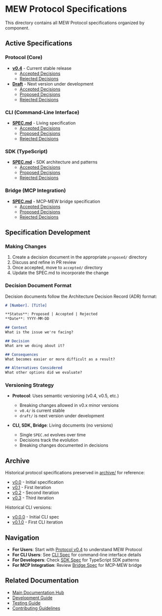 # MEW Protocol Specifications

This directory contains all MEW Protocol specifications organized by component.

## Active Specifications

### Protocol (Core)
- **[v0.4](protocol/v0.4/SPEC.md)** - Current stable release
  - [Accepted Decisions](protocol/v0.4/accepted/)
  - [Rejected Decisions](protocol/v0.4/rejected/)
- **[Draft](protocol/draft/SPEC.md)** - Next version under development
  - [Accepted Decisions](protocol/draft/accepted/)
  - [Proposed Decisions](protocol/draft/proposed/)
  - [Rejected Decisions](protocol/draft/rejected/)

### CLI (Command-Line Interface)
- **[SPEC.md](cli/SPEC.md)** - Living specification
  - [Accepted Decisions](cli/accepted/)
  - [Proposed Decisions](cli/proposed/)
  - [Rejected Decisions](cli/rejected/)

### SDK (TypeScript)
- **[SPEC.md](sdk/SPEC.md)** - SDK architecture and patterns
  - [Accepted Decisions](sdk/accepted/)
  - [Proposed Decisions](sdk/proposed/)
  - [Rejected Decisions](sdk/rejected/)

### Bridge (MCP Integration)
- **[SPEC.md](bridge/SPEC.md)** - MCP-MEW bridge specification
  - [Accepted Decisions](bridge/accepted/)
  - [Proposed Decisions](bridge/proposed/)
  - [Rejected Decisions](bridge/rejected/)

## Specification Development

### Making Changes

1. Create a decision document in the appropriate `proposed/` directory
2. Discuss and refine in PR review
3. Once accepted, move to `accepted/` directory
4. Update the SPEC.md to incorporate the change

### Decision Document Format

Decision documents follow the Architecture Decision Record (ADR) format:

```markdown
# [Number]. [Title]

**Status**: Proposed | Accepted | Rejected
**Date**: YYYY-MM-DD

## Context
What is the issue we're facing?

## Decision
What are we doing about it?

## Consequences
What becomes easier or more difficult as a result?

## Alternatives Considered
What other options did we evaluate?
```

### Versioning Strategy

- **Protocol**: Uses semantic versioning (v0.4, v0.5, etc.)
  - Breaking changes allowed in v0.x minor versions
  - `v0.4/` is current stable
  - `draft/` is next version under development

- **CLI, SDK, Bridge**: Living documents (no versions)
  - Single `SPEC.md` evolves over time
  - Decisions track the evolution
  - Breaking changes documented in decisions

## Archive

Historical protocol specifications preserved in [archive/](archive/) for reference:
- [v0.0](archive/protocol/v0.0/) - Initial specification
- [v0.1](archive/protocol/v0.1/) - First iteration
- [v0.2](archive/protocol/v0.2/) - Second iteration
- [v0.3](archive/protocol/v0.3/) - Third iteration

Historical CLI versions:
- [v0.0.0](archive/cli/v0.0.0/) - Initial CLI spec
- [v0.1.0](archive/cli/v0.1.0/) - First CLI iteration

## Navigation

- **For Users**: Start with [Protocol v0.4](protocol/v0.4/SPEC.md) to understand MEW Protocol
- **For CLI Users**: See [CLI Spec](cli/SPEC.md) for command-line interface details
- **For Developers**: Check [SDK Spec](sdk/SPEC.md) for TypeScript SDK patterns
- **For MCP Integration**: Review [Bridge Spec](bridge/SPEC.md) for MCP-MEW bridge

## Related Documentation

- [Main Documentation Hub](../docs/README.md)
- [Development Guide](../docs/development.md)
- [Testing Guide](../docs/testing.md)
- [Contributing Guidelines](../CONTRIBUTING.md)

